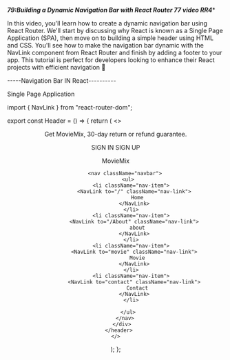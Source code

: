 ***79:Building a Dynamic Navigation Bar with React Router  77 video RR4****

In this video, you'll learn how to create a dynamic navigation bar using React Router. We'll start by discussing why React is known as a Single Page Application (SPA), then move on to building a simple header using HTML and CSS. You'll see how to make the navigation bar dynamic with the NavLink component from React Router and finish by adding a footer to your app. This tutorial is perfect for developers looking to enhance their React projects with efficient navigation 💸 

-----Navigation Bar IN React----------

Single Page Application


import { NavLink } from "react-router-dom";

export const Header = () => {
  return (
    <>
      <header className="section-navbar">
        <section className="top_txt">
          <div className="head container">
            <div className="head_txt">
              <p>Get MovieMix, 30-day return or refund guarantee.</p>
            </div>
            <div className="sing_in_up">
              <NavLink to="# ">SIGN IN</NavLink>
              <NavLink to="# ">SIGN UP</NavLink>
            </div>
          </div>
        </section>
        <div className="container">
          <div className="navbar-brand">
            <NavLink to="/">
              <p>MovieMix</p>
            </NavLink>
          </div>

          <nav className="navbar">
            <ul>
              <li className="nav-item">
                <NavLink to="/" className="nav-link">
                  Home
                </NavLink>
              </li>
              <li className="nav-item">
                <NavLink to="/About" className="nav-link">
                  about
                </NavLink>
              </li>
              <li className="nav-item">
                <NavLink to="movie" className="nav-link">
                  Movie
                </NavLink>
              </li>
              <li className="nav-item">
                <NavLink to="contact" className="nav-link">
                  Contact
                </NavLink>
              </li>
             
            </ul>
          </nav>
        </div>
      </header>
    </>
  );
};